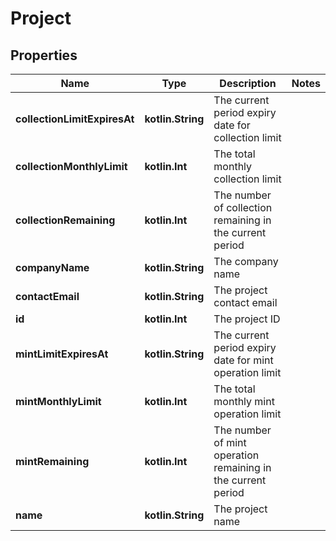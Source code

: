 
# Project

## Properties
Name | Type | Description | Notes
------------ | ------------- | ------------- | -------------
**collectionLimitExpiresAt** | **kotlin.String** | The current period expiry date for collection limit | 
**collectionMonthlyLimit** | **kotlin.Int** | The total monthly collection limit | 
**collectionRemaining** | **kotlin.Int** | The number of collection remaining in the current period | 
**companyName** | **kotlin.String** | The company name | 
**contactEmail** | **kotlin.String** | The project contact email | 
**id** | **kotlin.Int** | The project ID | 
**mintLimitExpiresAt** | **kotlin.String** | The current period expiry date for mint operation limit | 
**mintMonthlyLimit** | **kotlin.Int** | The total monthly mint operation limit | 
**mintRemaining** | **kotlin.Int** | The number of mint operation remaining in the current period | 
**name** | **kotlin.String** | The project name | 



